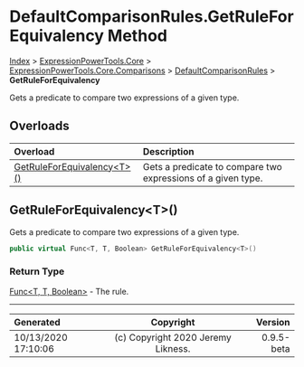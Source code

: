 ﻿# DefaultComparisonRules.GetRuleForEquivalency Method

[Index](../index.md) > [ExpressionPowerTools.Core](ExpressionPowerTools.Core.a.md) > [ExpressionPowerTools.Core.Comparisons](ExpressionPowerTools.Core.Comparisons.n.md) > [DefaultComparisonRules](ExpressionPowerTools.Core.Comparisons.DefaultComparisonRules.cs.md) > **GetRuleForEquivalency**

Gets a predicate to compare two expressions of a given type.

## Overloads

| Overload | Description |
| :-- | :-- |
| [GetRuleForEquivalency&lt;T>()](#getruleforequivalencyt) | Gets a predicate to compare two expressions of a given type. |
## GetRuleForEquivalency&lt;T>()

Gets a predicate to compare two expressions of a given type.

```csharp
public virtual Func<T, T, Boolean> GetRuleForEquivalency<T>()
```

### Return Type

 [Func&lt;T, T, Boolean>](https://docs.microsoft.com/dotnet/api/system.func-3)  - The rule.



---

| Generated | Copyright | Version |
| :-- | :-: | --: |
| 10/13/2020 17:10:06 | (c) Copyright 2020 Jeremy Likness. | 0.9.5-beta |
